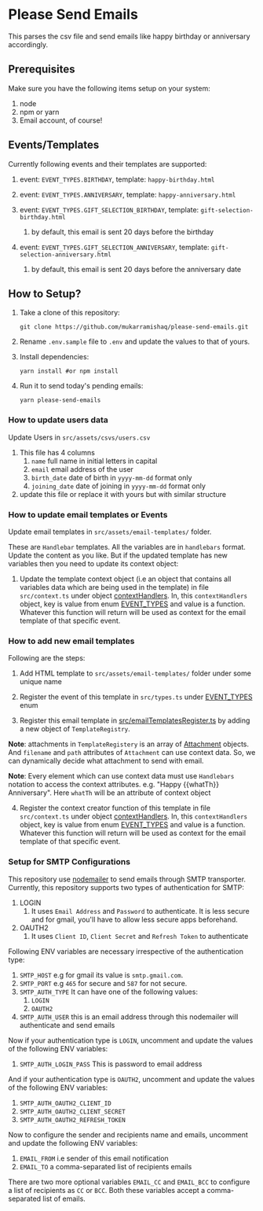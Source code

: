 # Please Send Emails

This parses the csv file and send emails like happy birthday or anniversary accordingly.

## Prerequisites

Make sure you have the following items setup on your system:

1. node
2. npm or yarn
3. Email account, of course!

## Events/Templates

Currently following events and their templates are supported:

1. event: `EVENT_TYPES.BIRTHDAY`, template: `happy-birthday.html`
2. event: `EVENT_TYPES.ANNIVERSARY`, template: `happy-anniversary.html`
3. event: `EVENT_TYPES.GIFT_SELECTION_BIRTHDAY`, template: `gift-selection-birthday.html`

   1. by default, this email is sent 20 days before the birthday
4. event: `EVENT_TYPES.GIFT_SELECTION_ANNIVERSARY`, template: `gift-selection-anniversary.html`

   1. by default, this email is sent 20 days before the anniversary date

## How to Setup?

1. Take a clone of this repository:

   ```shell
   git clone https://github.com/mukarramishaq/please-send-emails.git
   ```

2. Rename `.env.sample` file to `.env` and update the values to that of yours.

3. Install dependencies:

    ```shell
   yarn install #or npm install
   ```

4. Run it to send today's pending emails:

    ```shell
    yarn please-send-emails
    ```

### How to update users data

Update Users in `src/assets/csvs/users.csv`

   1. This file has 4 columns
      1. `name` full name in initial letters in capital
      2. `email` email address of the user
      3. `birth_date` date of birth in `yyyy-mm-dd` format only
      4. `joining_date` date of joining in `yyyy-mm-dd` format only
   2. update this file or replace it with yours but with similar structure

### How to update email templates or Events

Update email templates in `src/assets/email-templates/` folder.

These are `Handlebar` templates. All the variables are in `handlebars` format. Update the content as you like. But if the updated template has new variables then you need to update its context object:

1. Update the template context object (i.e an object that contains all variables data which are being used in the template) in  file `src/context.ts` under object [contextHandlers](https://github.com/mukarramishaq/please-send-emails/blob/cb660ea5c3d9f4cea097d943bd1f8c57de298ccc/src/context.ts#L9). In, this `contextHandlers` object, key is value from enum [EVENT_TYPES](https://github.com/mukarramishaq/please-send-emails/blob/cb660ea5c3d9f4cea097d943bd1f8c57de298ccc/src/types.ts#L30) and value is a function. Whatever this function will return will be used as context for the email template of that specific event.

### How to add new email templates

Following are the steps:
1. Add HTML template to `src/assets/email-templates/` folder under some unique name

2. Register the event of this template in `src/types.ts` under [EVENT_TYPES](https://github.com/mukarramishaq/please-send-emails/blob/53fd64d67f306328e2ba0c9cbf67be9f2eb1c940/src/types.ts#L36) enum

3. Register this email template in [src/emailTemplatesRegister.ts](https://github.com/mukarramishaq/please-send-emails/blob/main/src/emailTemplatesRegister.ts) by adding a new object of `TemplateRegistry`. 

**Note**: attachments in `TemplateRegistery` is an array of [Attachment](https://github.com/mukarramishaq/please-send-emails/blob/105bc4e93d4fe7a45af23633c28231f2ce838d3c/src/types.ts#L23) objects. And `filename` and `path` attributes of `Attachment` can use context data. So, we can dynamically decide what attachment to send with email.

**Note**: Every element which can use context data must use `Handlebars` notation to access the context attributes. e.g. "Happy {{whatTh}} Anniversary". Here `whatTh` will be an attribute of context object

4. Register the context creator function of this template in  file `src/context.ts` under object [contextHandlers](https://github.com/mukarramishaq/please-send-emails/blob/cb660ea5c3d9f4cea097d943bd1f8c57de298ccc/src/context.ts#L9). In, this `contextHandlers` object, key is value from enum [EVENT_TYPES](https://github.com/mukarramishaq/please-send-emails/blob/cb660ea5c3d9f4cea097d943bd1f8c57de298ccc/src/types.ts#L30) and value is a function. Whatever this function will return will be used as context for the email template of that specific event.

### Setup for SMTP Configurations

This repository use [nodemailer](https://nodemailer.com/about/) to send emails through SMTP transporter. Currently, this repository supports two types of authentication for SMTP:

1. LOGIN
   1. It uses `Email Address` and `Password` to authenticate. It is less secure and for gmail, you'll have to allow less secure apps beforehand.
2. OAUTH2
   1. It uses `Client ID`, `Client Secret` and `Refresh Token` to authenticate

Following ENV variables are necessary irrespective of the authentication type:

1. `SMTP_HOST` e.g for gmail its value is `smtp.gmail.com`.
2. `SMTP_PORT` e.g `465` for secure and `587` for not secure.
3. `SMTP_AUTH_TYPE` It can have one of the following values:
   1. `LOGIN`
   2. `OAUTH2`
4. `SMTP_AUTH_USER` this is an email address through this nodemailer will authenticate and send emails

Now if your authentication type is `LOGIN`, uncomment and update the values of the following ENV variables:

1. `SMTP_AUTH_LOGIN_PASS` This is password to email address

And if your authentication type is `OAUTH2`, uncomment and update the values of the following ENV variables:

1. `SMTP_AUTH_OAUTH2_CLIENT_ID`
2. `SMTP_AUTH_OAUTH2_CLIENT_SECRET`
3. `SMTP_AUTH_OAUTH2_REFRESH_TOKEN`

Now to configure the sender and recipients name and emails, uncomment and update the following ENV variables:

1. `EMAIL_FROM` i.e sender of this email notification
2. `EMAIL_TO` a comma-separated list of recipients emails

There are two more optional variables `EMAIL_CC` and `EMAIL_BCC` to configure a list of recipients as `CC` or `BCC`. Both these variables accept a comma-separated list of emails.
